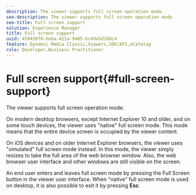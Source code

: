 ```yaml
---
description: The viewer supports full screen operation mode.
seo-description: The viewer supports full screen operation mode.
seo-title: Full screen support
solution: Experience Manager
title: Full screen support
uuid: 459430f8-beba-421a-9485-bc49a5d166c4
feature: Dynamic Media Classic,Viewers,SDK/API,eCatalog
role: Developer,Business Practitioner
---
```


# Full screen support{#full-screen-support}

The viewer supports full screen operation mode.

On modern desktop browsers, except Internet Explorer 10 and older, and on some touch devices, the viewer uses "native" full screen mode. This mode means that the entire device screen is occupied by the viewer content.

On iOS devices and on older Internet Explorer browsers, the viewer uses "simulated" full screen mode instead. In this mode, the viewer simply resizes to take the full area of the web browser window. Also, the web browser user interface and other windows are still visible on the screen.

An end user enters and leaves full screen mode by pressing the Full Screen button in the viewer user interface. When "native" full screen mode is used on desktop, it is also possible to exit it by pressing **Esc**. 
